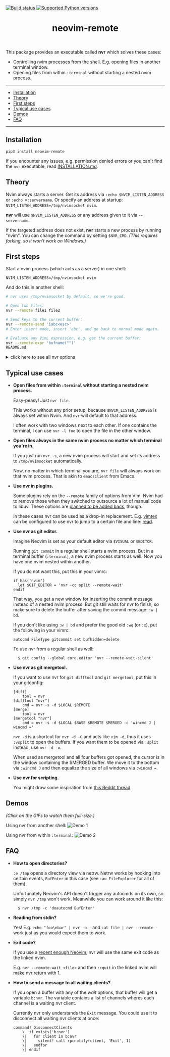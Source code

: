 [![Build status](https://travis-ci.org/mhinz/neovim-remote.svg?branch=master)](https://travis-ci.org/mhinz/neovim-remote)
[![Supported Python versions](https://img.shields.io/pypi/pyversions/neovim-remote.svg)](https://pypi.python.org/pypi/neovim-remote)

<div align='center'>
  <h1>neovim-remote</h1><br>
</div>

This package provides an executable called **nvr** which solves these cases:

- Controlling nvim processes from the shell. E.g. opening files in another
  terminal window.
- Opening files from within `:terminal` without starting a nested nvim process.

---

- [Installation](#installation)
- [Theory](#theory)
- [First steps](#first-steps)
- [Typical use cases](#typical-use-cases)
- [Demos](#demos)
- [FAQ](#faq)

---

## Installation

    pip3 install neovim-remote

If you encounter any issues, e.g. permission denied errors or you can't find the
`nvr` executable, read [INSTALLATION.md](INSTALLATION.md).

## Theory

Nvim always starts a server. Get its address via `:echo $NVIM_LISTEN_ADDRESS` or
`:echo v:servername`. Or specify an address at startup:
`NVIM_LISTEN_ADDRESS=/tmp/nvimsocket nvim`.

**nvr** will use `$NVIM_LISTEN_ADDRESS` or any address given to it via
`--servername`.

If the targeted address does not exist, **nvr** starts a new process by running
"nvim". You can change the command by setting `$NVR_CMD`. _(This requires
forking, so it won't work on Windows.)_

## First steps

Start a nvim process (which acts as a server) in one shell:

    NVIM_LISTEN_ADDRESS=/tmp/nvimsocket nvim

And do this in another shell:

```sh
# nvr uses /tmp/nvimsocket by default, so we're good.

# Open two files:
nvr --remote file1 file2

# Send keys to the current buffer:
nvr --remote-send 'iabc<esc>'
# Enter insert mode, insert 'abc', and go back to normal mode again.

# Evaluate any VimL expression, e.g. get the current buffer:
nvr --remote-expr 'bufname("")'
README.md
```

<details>
<summary>click here to see all nvr options</summary>

```
$ nvr -h
usage: nvr [arguments]

Remote control Neovim processes.

If no process is found, a new one will be started.

    $ nvr --remote-send 'iabc<cr><esc>'
    $ nvr --remote-expr 'map([1,2,3], "v:val + 1")'

Any arguments not consumed by options will be fed to --remote-silent:

    $ nvr --remote-silent file1 file2
    $ nvr file1 file2

All --remote options take optional commands.
Exception: --remote-expr, --remote-send.

    $ nvr +10 file
    $ nvr +'echomsg "foo" | echomsg "bar"' file
    $ nvr --remote-tab-wait +'set bufhidden=delete' file

Open files in a new window from a terminal buffer:

    $ nvr -cc split file1 file2

Use nvr from git to edit commit messages:

    $ git config --global core.editor 'nvr --remote-wait-silent'

optional arguments:
  -h, --help            show this help message and exit
  --remote [<file> [<file> ...]]
                        Use :edit to open files. If no process is found, throw
                        an error and start a new one.
  --remote-wait [<file> [<file> ...]]
                        Like --remote, but block until all buffers opened by
                        this option get deleted or the process exits.
  --remote-silent [<file> [<file> ...]]
                        Like --remote, but throw no error if no process is
                        found.
  --remote-wait-silent [<file> [<file> ...]]
                        Combines --remote-wait and --remote-silent.
  --remote-tab [<file> [<file> ...]]
                        Like --remote, but use :tabedit.
  --remote-tab-wait [<file> [<file> ...]]
                        Like --remote-wait, but use :tabedit.
  --remote-tab-silent [<file> [<file> ...]]
                        Like --remote-silent, but use :tabedit.
  --remote-tab-wait-silent [<file> [<file> ...]]
                        Like --remote-wait-silent, but use :tabedit.
  --remote-send <keys>  Send key presses.
  --remote-expr <expr>  Evaluate expression and print result in shell.
  --servername <addr>   Set the address to be used. This overrides the default
                        "/tmp/nvimsocket" and $NVIM_LISTEN_ADDRESS.
  --serverlist          Print the TCPv4 and Unix domain socket addresses of
                        all nvim processes.
  -cc <cmd>             Execute a command before every other option.
  -c <cmd>              Execute a command after every other option.
  -d                    Diff mode. Use :diffthis on all to be opened buffers.
  -l                    Change to previous window via ":wincmd p".
  -o <file> [<file> ...]
                        Open files via ":split".
  -O <file> [<file> ...]
                        Open files via ":vsplit".
  -p <file> [<file> ...]
                        Open files via ":tabedit".
  -q <errorfile>        Read errorfile into quickfix list and display first
                        error.
  -s                    Silence "no server found" message.
  -t <tag>              Jump to file and position of given tag.
  --nostart             If no process is found, do not start a new one.
  --version             Show the nvr version.

Development: https://github.com/mhinz/neovim-remote

Happy hacking!
```
</details>

## Typical use cases

- **Open files from within `:terminal` without starting a nested nvim process.**

    Easy-peasy! Just `nvr file`.

    This works without any prior setup, because `$NVIM_LISTEN_ADDRESS` is always
    set within Nvim. And `nvr` will default to that address.

    I often work with two windows next to each other. If one contains the
    terminal, I can use `nvr -l foo` to open the file in the other window.

- **Open files always in the same nvim process no matter which terminal you're in.**

    If you just run `nvr -s`, a new nvim process will start and set its address
    to `/tmp/nvimsocket` automatically.

    Now, no matter in which terminal you are, `nvr file` will always work on
    that nvim process. That is akin to `emacsclient` from Emacs.

- **Use nvr in plugins.**

    Some plugins rely on the `--remote` family of options from Vim. Nvim had to
    remove those when they switched to outsource a lot of manual code to libuv.
    These options are [planned to be added back](https://github.com/neovim/neovim/issues/1750), though.

    In these cases nvr can be used as a drop-in replacement. E.g.
    [vimtex](https://github.com/lervag/vimtex) can be configured to use nvr to
    jump to a certain file and line: [read](https://github.com/lervag/vimtex/blob/80b96c13fe9edc5261e9be104fe15cf3bdc3173d/doc/vimtex.txt#L1702-L1708).

- **Use nvr as git editor.**

    Imagine Neovim is set as your default editor via `$VISUAL` or `$EDITOR`.

    Running `git commit` in a regular shell starts a nvim process. But in a
    terminal buffer (`:terminal`), a new nvim process starts as well. Now you
    have one nvim nested within another.
    
    If you do not want this, put this in your vimrc:

    ```vim
    if has('nvim')
      let $GIT_EDITOR = 'nvr -cc split --remote-wait'
    endif
    ```

    That way, you get a new window for inserting the commit message instead of a
    nested nvim process. But git still waits for nvr to finish, so make sure to
    delete the buffer after saving the commit message: `:w | bd`.

    If you don't like using `:w | bd` and prefer the good old `:wq` (or `:x`),
    put the following in your vimrc:

    ```vim
    autocmd FileType gitcommit set bufhidden=delete
    ```

    To use nvr from a regular shell as well:

        $ git config --global core.editor 'nvr --remote-wait-silent'

- **Use nvr as git mergetool.**

    If you want to use nvr for `git difftool` and `git mergetool`, put this in
    your gitconfig:

    ```
    [diff]
        tool = nvr
    [difftool "nvr"]
        cmd = nvr -s -d $LOCAL $REMOTE
    [merge]
        tool = nvr
    [mergetool "nvr"]
        cmd = nvr -s -d $LOCAL $BASE $REMOTE $MERGED -c 'wincmd J | wincmd ='
    ```

    `nvr -d` is a shortcut for `nvr -d -O` and acts like `vim -d`, thus it uses
    `:vsplit` to open the buffers. If you want them to be opened via `:split`
    instead, use `nvr -d -o`.

    When used as mergetool and all four buffers got opened, the cursor is in the
    window containing the $MERGED buffer. We move it to the bottom via `:wincmd
    J` and then equalize the size of all windows via `:wincmd =`.

- **Use nvr for scripting.**

    You might draw some inspiration from [this Reddit
    thread](https://www.reddit.com/r/neovim/comments/aex45u/integrating_nvr_and_tmux_to_use_a_single_tmux_per).

## Demos

_(Click on the GIFs to watch them full-size.)_

Using nvr from another shell: ![Demo 1](https://github.com/mhinz/neovim-remote/raw/master/images/demo1.gif)

Using nvr from within `:terminal`: ![Demo 2](https://github.com/mhinz/neovim-remote/raw/master/images/demo2.gif)

## FAQ

- **How to open directories?**

    `:e /tmp` opens a directory view via netrw. Netrw works by hooking into certain
    events, `BufEnter` in this case (see `:au FileExplorer` for all of them).

    Unfortunately Neovim's API doesn't trigger any autocmds on its own, so simply
    `nvr /tmp` won't work. Meanwhile you can work around it like this:

        $ nvr /tmp -c 'doautocmd BufEnter'

- **Reading from stdin?**

    Yes! E.g. `echo "foo\nbar" | nvr -o -` and `cat file | nvr --remote -` work just
    as you would expect them to work.

- **Exit code?**

    If you use a [recent enough
    Neovim](https://github.com/neovim/neovim/commit/d2e8c76dc22460ddfde80477dd93aab3d5866506), nvr will use the same exit code as the linked nvim.

    E.g. `nvr --remote-wait <file>` and then `:cquit` in the linked nvim will make
    nvr return with 1.

- **How to send a message to all waiting clients?**

    If you open a buffer with any of the _wait_ options, that buffer will get a
    variable `b:nvr`. The variable contains a list of channels wheres each
    channel is a waiting nvr client.

    Currently nvr only understands the `Exit` message. You could use it to
    disconnect all waiting nvr clients at once:

    ```vim
    command! DisconnectClients
        \  if exists('b:nvr')
        \|   for client in b:nvr
        \|     silent! call rpcnotify(client, 'Exit', 1)
        \|   endfor
        \| endif
    ```

